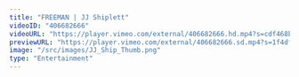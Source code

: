 ```yaml
---
title: "FREEMAN | JJ Shiplett"
videoID: "406682666"
videoURL: "https://player.vimeo.com/external/406682666.hd.mp4?s=cdf468b9b4d090631dc94b35329c6467fce8a56b&profile_id=175"
previewURL: "https://player.vimeo.com/external/406682666.sd.mp4?s=1f4df44f0722a719bbea0eb836341f9ada022042&profile_id=165"
image: "/src/images/JJ_Ship_Thumb.png"
type: "Entertainment"
---
```


